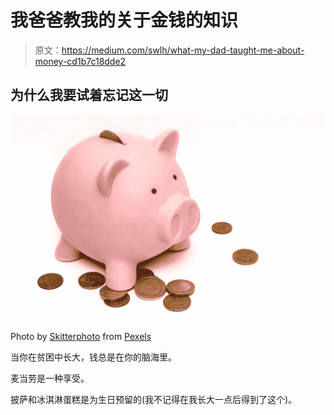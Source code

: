 # 我爸爸教我的关于金钱的知识

> 原文：<https://medium.com/swlh/what-my-dad-taught-me-about-money-cd1b7c18dde2>

## 为什么我要试着忘记这一切

![](img/306bea00cbb0ffd7e70c89962a00c24e.png)

Photo by [Skitterphoto](https://www.pexels.com/@skitterphoto?utm_content=attributionCopyText&utm_medium=referral&utm_source=pexels) from [Pexels](https://www.pexels.com/photo/money-pink-coins-pig-9660/?utm_content=attributionCopyText&utm_medium=referral&utm_source=pexels)

当你在贫困中长大，钱总是在你的脑海里。

麦当劳是一种享受。

披萨和冰淇淋蛋糕是为生日预留的(我不记得在我长大一点后得到了这个)。